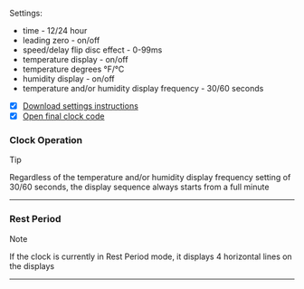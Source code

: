 Settings:
- time - 12/24 hour
- leading zero - on/off
- speed/delay flip disc effect - 0-99ms
- temperature display - on/off
- temperature degrees °F/°C
- humidity display - on/off
- temperature and/or humidity display frequency - 30/60 seconds

- [x] [Download settings instructions](https://bit.ly/4x7SEG-CLOCK-SET)
- [x] [Open final clock code](https://github.com/marcinsaj/Flipo-Clock-4x7-Segment-Flip-Disc-Display/blob/main/examples/11-Final-Clock-Code.ino)

### Clock Operation
> [!TIP]  
> Regardless of the temperature and/or humidity display frequency setting of 30/60 seconds, the display sequence always starts from a full minute
---

### Rest Period
> [!NOTE]  
> If the clock is currently in Rest Period mode, it displays 4 horizontal lines on the displays
---
